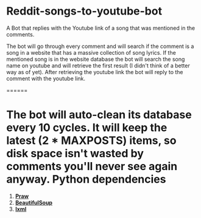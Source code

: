 
Reddit-songs-to-youtube-bot
======
A Bot that replies with the Youtube link of a song that was mentioned in the comments.

The bot will go through every comment and will search if the comment is a song in a website that has a massive collection of song lyrics. If the mentioned song is in the website database the bot will search the song name on youtube and will retrieve the first result (I didn't think of a better way as of yet). After retrieving the youtube link the bot will reply to the comment with the youtube link.

======

The bot will auto-clean its database every 10 cycles. It will keep the latest (2 * MAXPOSTS) items, so disk space isn't wasted by comments you'll never see again anyway.
Python dependencies
======

1. [**Praw**](https://praw.readthedocs.org/en/stable/)
2. [**BeautifulSoup**](http://www.crummy.com/software/BeautifulSoup/bs4/doc/)
3. [**lxml**](http://lxml.de/)
